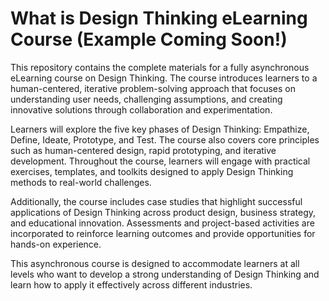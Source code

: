 # What is Design Thinking eLearning Course (Example Coming Soon!)

This repository contains the complete materials for a fully asynchronous eLearning course on Design Thinking. The course introduces learners to a human-centered, iterative problem-solving approach that focuses on understanding user needs, challenging assumptions, and creating innovative solutions through collaboration and experimentation.

Learners will explore the five key phases of Design Thinking: Empathize, Define, Ideate, Prototype, and Test. The course also covers core principles such as human-centered design, rapid prototyping, and iterative development. Throughout the course, learners will engage with practical exercises, templates, and toolkits designed to apply Design Thinking methods to real-world challenges.

Additionally, the course includes case studies that highlight successful applications of Design Thinking across product design, business strategy, and educational innovation. Assessments and project-based activities are incorporated to reinforce learning outcomes and provide opportunities for hands-on experience.

This asynchronous course is designed to accommodate learners at all levels who want to develop a strong understanding of Design Thinking and learn how to apply it effectively across different industries.
